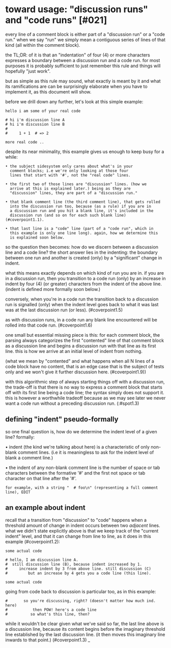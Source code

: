 # toward usage: "discussion runs" and "code runs" [#021]

every line of a comment block is either part of a "discussion run" or a
"code run." when we say "run" we simply mean a contiguous series of
lines of that kind (all within the comment block).

the TL;DR: of it is that an "indentation" of four (4) or more characters
expresses a boundary between a discussion run and a code run. for most
purposes it is probably sufficient to just remember this rule and things
will hopefully "just work".

but as simple as this rule may sound, what exactly is meant by it
and what its ramifications are can be surprisingly elaborate when you
have to implement it, as this document will show.

before we drill down any further, let's look at this simple example:

    hello i am some of your real code

    # hi i'm discussion line A
    # hi i'm discussion line B
    #
    #     1 + 1  # => 2

    more real code ..


despite its near minimality, this example gives us enough to keep busy
for a while:

    • the subject sidesystem only cares about what's in your
      comment blocks; i.e we're only looking at those four
      lines that start with '#', not the "real code" lines.

    • the first two of those lines are "discussion" lines. (how we
      arrive at this is explained later.) being as they are
      "discussion" lines, they are part of a "discussion run."

    • that blank comment line (the third comment line), that gets rolled
      into the discussion run too, because (as a rule) if you are in
      a discussion run and you hit a blank line, it's included in the
      discussion run (and so on for each such blank line) (#coverpoint1.1).

    • that last line is a "code" line (part of a "code run", which in
      this example is only one line long). again, how we determine this
      is explained soon below.

so the question then becomes: how do we discern between a discussion
line and a code line? the short answer lies in the indenting: the
boundary between one run and another is created (only) by a "significant"
change in indent.

what this means exactly depends on which kind of run you are in. if you
are in a discussion run, then you transition to a code run (only) by an
increase in indent by four (4) (or greater) characters from the indent
of the above line. (indent is defined more formally soon below.)

conversely, when you're in a code run the transition back to a
discussion run is signalled (only) when the indent level goes back to
what it was last was at the last discussion run (or less). (#coverpoint1.5)

as with discussion runs, in a code run any blank line encountered will be
rolled into that code run. (#coverpoint1.6)

one small but essential missing piece is this: for each comment block,
the parsing always categorizes the first "contented" line of that comment
block as a discussion line and begins a discussion run with that line as
its first line. this is how we arrive at an initial level of indent from
nothing.

(what we mean by "contented" and what happens when all N lines of a code
block have no content, that is an edge case that is the subject of tests
only and we won't give it further discussion here. (#coverpoint1.9))

with this algorithmic step of always starting things off with a
discussion run, the trade-off is that there is no way to express a comment
block that starts off with its first line being a code line; the syntax
simply does not support it. this is however a worthwhile tradeoff
because as we may see later we never want a code run without a preceding
discussion run. (:#spot1.3)




## defining "indent" pseudo-formally

so one final question is, how do we determine the indent level of a
given line? formally:

  • indent (the kind we're talking about here) is a characteristic
    of only non-blank comment lines. (i.e it is meaningless to ask
    for the indent level of blank a comment line.)

  • the indent of any non-blank comment line is the number of space
    or tab characters between the formative '#' and the first not
    space or tab character on that line after the '#'.

    for example, with a string "  # foo\n" (representing a full comment
    line), EDIT



## an example about indent

recall that a transition from "discussion" to "code" happens when a
threshold amount of change in indent occurs between two *adjacent*
lines. what we didn't state explicitly above is that we keep track of the
"current indent" level, and that it can change from line to line,
as it does in this example (#coverpoint1.2):

    some actual code

    # hello, I am discussion line A.
    #  still discussion line (B), because indent increased by 1.
    #     increase indent by 3 from above line. still discussion (C)
    #         but an increase by 4 gets you a code line (this line).

    some actual code


going from code back to discussion is particular too, as in this example:

    #       so you're discussing, right? (doesn't matter how much ind. here)
    #           then POW! here's a code line
    #          so what's this line, then?

while it wouldn't be clear given what we've said so far, the last line
above is a discussion line, because its content begins before the
imaginary threshold line established by the last discussion line.
(it then moves this imaginary line inwards to that point.) (#coverpoint1.3)
_
